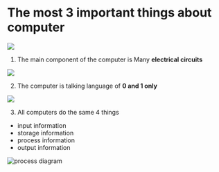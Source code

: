 # The most 3 important things about computer

![](https://encrypted-tbn0.gstatic.com/images?q=tbn%3AANd9GcSMAyTOC6qbN84FoG1JbT1NunttBkH6g7vsNb2BEsF8b_cXyGU5&usqp=CAU)








1. The main component of the computer is Many **electrical circuits**

![](https://encrypted-tbn0.gstatic.com/images?q=tbn%3AANd9GcSKlgYBgY2X2jhZLju7ygw7k4ByLuf6EPZuiKbdn53qQkXLKVDz&usqp=CAU)




2. The computer is talking language of **0 and 1 only**

![](https://encrypted-tbn0.gstatic.com/images?q=tbn%3AANd9GcQrs_iq7FTkCGBxuR-zHLFNHGO_s5IOm7CeaKMUfCQcN2MVzNDl&usqp=CAU)





3. All computers do the same 4 things 
- input information 
- storage information 
- process information
- output information

![process diagram](https://encrypted-tbn0.gstatic.com/images?q=tbn%3AANd9GcTLBPEQ82Q1xfilbheySq-emU1oX9OB-wXoBdkCLSfScHNMUV5K&usqp=CAU)
